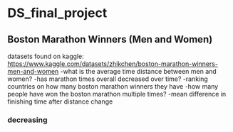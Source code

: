 # DS_final_project

## Boston Marathon Winners (Men and Women)
datasets found on kaggle: https://www.kaggle.com/datasets/zhikchen/boston-marathon-winners-men-and-women
-what is the average time distance between men and women?
-has marathon times overall decreased over time?
-ranking countries on how many boston marathon winners they have
-how many people have won the boston marathon multiple times?
-mean difference in finishing time after distance change


### decreasing


